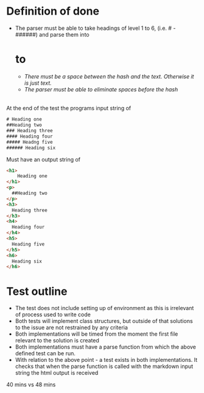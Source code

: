 # Definition of done

- The parser must be able to take headings of level 1 to 6, (i.e. # - ######) and parse them into <h1> to <h6>
  - There must be a space between the hash and the text. Otherwise it is just text.
  - The parser must be able to eliminate spaces before the hash

At the end of the test the programs input string of 

```javascript
# Heading one
##Heading two
### Heading three
#### Heading four
##### Headng five
###### Heading six

```

Must have an output string of

```html
<h1>
	Heading one
</h1>
<p>
  ##Heading two
</p>
<h3>
  Heading three
</h3>
<h4>
  Heading four
</h4>
<h5>
  Heading five
</h5>
<h6>
  Heading six
</h6>

```



# Test outline

- The test does not include setting up of environment as this is irrelevant of process used to write code
- Both tests will implement class structures, but outside of that solutions to the issue are not restrained by any criteria 
- Both implementations will be timed from the moment the first file relevant to the solution is created
- Both implementations must have a parse function from which the above defined test can be run.
- With relation to the above point - a test exists in both implementations. It checks that when the parse function is called with the markdown input string the html output is received

40 mins vs 48 mins